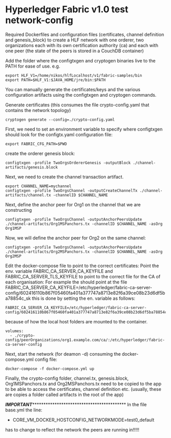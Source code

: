 # Hyperledger Fabric v1.0 test network-config

Required Dockerfiles and configuration files (certificates, channel definition and genesis_block)
to create a HLF network with one orderer, two organizations each with its own certification authority (ca)
and each with one peer (the state of the peers is stored in a CouchDB container)




Add the folder where the configtxgen and cryptogen binaries live to the PATH for ease of use.
e.g.
```
export HLF_V1=/home/nikos/hlfLocalhost/v1/fabric-samples/bin
export PATH=$HLF_V1:$JAVA_HOME/jre/bin:$PATH
```

You can manually generate the certificates/keys and the various configuration artifacts using the configtxgen and cryptogen commands.

Generate certificates (this consumes the file crypto-config.yaml that contains the network topology)
```
cryptogen generate --config=./crypto-config.yaml
```
First, we need to set an environment variable to specify where configtxgen should look for the configtx.yaml configuration file:
```
export FABRIC_CFG_PATH=$PWD
```
create the orderer genesis block:
```
configtxgen -profile TwoOrgsOrdererGenesis -outputBlock ./channel-artifacts/genesis.block
```


Next, we need to create the channel transaction artifact.

```
export CHANNEL_NAME=mychannel
configtxgen -profile TwoOrgsChannel -outputCreateChannelTx ./channel-artifacts/channel.tx -channelID $CHANNEL_NAME
```
Next, define the anchor peer for Org1 on the channel that we are constructing
```
configtxgen -profile TwoOrgsChannel -outputAnchorPeersUpdate ./channel-artifacts/Org1MSPanchors.tx -channelID $CHANNEL_NAME -asOrg Org1MSP
```
Now, we will define the anchor peer for Org2 on the same channel:
```
configtxgen -profile TwoOrgsChannel -outputAnchorPeersUpdate ./channel-artifacts/Org2MSPanchors.tx -channelID $CHANNEL_NAME -asOrg Org2MSP
```

Edit the docker-compose file to point to the correct certificates:
Point the env. variable FABRIC_CA_SERVER_CA_KEYFILE and FABRIC_CA_SERVER_TLS_KEYFILE to point to the correct file for the CA of each organisation:
For example the should point at the file FABRIC_CA_SERVER_CA_KEYFILE=/etc/hyperledger/fabric-ca-server-config/602416110b867f05460fa401a377747a8713e82f6a39ce08b23d6df5ba78854c_sk
this is done by setting the en. variable as follows:
```
FABRIC_CA_SERVER_CA_KEYFILE=/etc/hyperledger/fabric-ca-server-config/602416110b867f05460fa401a377747a8713e82f6a39ce08b23d6df5ba78854c_sk
```
because of how the local host folders are mounted to the container.
```
volumes:
  - ./crypto-config/peerOrganizations/org1.example.com/ca/:/etc/hyperledger/fabric-ca-server-config
```

Next, start the network (for deamon -d) consuming the docker-compose.yml config file:
```
docker-compose -f docker-compose.yml up
```
Finally, the crypto-config folder, channel.tx, genesis.block, Org1MSPanchors.tx and Org2MSPanchors.tx need to
be copied to the app to be able to access the certificates, channel  definition etc.
(usually, these are copies a folder called artifacts in the root of the app)



*******************************IMPORTANT*************************************************************************
In the file base.yml the line:
  - CORE_VM_DOCKER_HOSTCONFIG_NETWORKMODE=test0_default

has to change to reflect the network the peers are running in!!!!!
